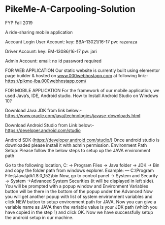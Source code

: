 # PikeMe-A-Carpooling-Solution
FYP Fall 2019


A ride-sharing mobile application

Account Login
User Account: key: BBA-13021/16-17 pw: razaraza

Driver Account: key: EM-13086/16-17 pw: jari

Admin Account: email: no id password required

FOR WEB APPLICATION
Our static website is currently built using elementor page builder & hosted on www.000webhostapp.com at following link:- https://pikme-iba.000webhostapp.com/

FOR MOBILE APPLICATION
For the framework of our mobile application, we used Java’s, IDE, Android studio. How to Install Android Studio on Windows 10?

Download Java JDK from link below:- https://www.oracle.com/java/technologies/javase-downloads.html

Download Android Studio from Link below:- https://developer.android.com/studio

Android SDK (https://developer.android.com/studio/) Once android studio is downloaded please install it with admin permission.
Environment Path Setup: Please follow the below steps to setup up the JAVA environment path

Go to the following location, C: -> Program Files -> Java folder -> JDK -> Bin and copy the folder path from windows explorer. Example: — C:\Program Files\Java\jdk1.8.0_152\bin
Now, go to control panel -> System and Security -> System ->Advanced System Securities (it will be displayed in left side). You will be prompted with a popup window and Environment Variables button will be there in the bottom of the popup under the Advanced
Now you will get another popup with list of system environment variables and click NEW button to setup environment path for JAVA.
Now you can give a variable name as JAVA then the variable value is your JDK path (which you have copied in the step 1) and click OK.
Now we have successfully setup the android setup in our machine.
